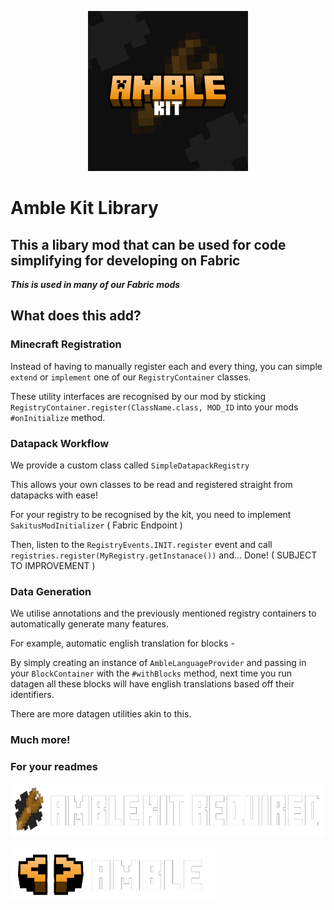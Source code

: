<p align="center"><img src="https://github.com/amblelabs/modkit/blob/main/src/main/resources/assets/amblekit/icon.png?raw=true" width="256" height="256"></p>

# Amble Kit Library
## This a libary mod that can be used for code simplifying for developing on Fabric
***This is used in many of our Fabric mods***

## What does this add?

### Minecraft Registration
Instead of having to manually register each and every thing, you can simple `extend` or `implement` one of our `RegistryContainer` classes.

These utility interfaces are recognised by our mod by sticking `RegistryContainer.register(ClassName.class, MOD_ID` into your mods `#onInitialize` method.

### Datapack Workflow
We provide a custom class called `SimpleDatapackRegistry`

This allows your own classes to be read and registered straight from datapacks with ease!

For your registry to be recognised by the kit, you need to implement `SakitusModInitializer` ( Fabric Endpoint )

Then, listen to the `RegistryEvents.INIT.register` event and call `registries.register(MyRegistry.getInstanace())` and... Done! ( SUBJECT TO IMPROVEMENT )

### Data Generation
We utilise annotations and the previously mentioned registry containers to automatically generate many features.

For example, automatic english translation for blocks - 

By simply creating an instance of `AmbleLanguageProvider` and passing in your `BlockContainer` with the `#withBlocks` method, next time you run datagen all these blocks will have english translations based off their identifiers.

There are more datagen utilities akin to this.

### Much more!

### For your readmes

<a href="https://modrinth.com/project/amblekit"><img src="https://github.com/amblelabs/modkit/blob/main/promo/required.png?raw=true" width="512" height="86"></a>

<img src="https://github.com/amblelabs/modkit/blob/main/promo/header.png?raw=true" width="328" height="86">

